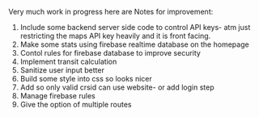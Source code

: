 Very much work in progress here are 
Notes for improvement:
  1. Include some backend server side code to control API keys- atm just restricting the maps API key heavily and it is front facing.
  2. Make some stats using firebase realtime database on the homepage
  3. Contol rules for firebase database to improve security
  4. Implement transit calculation
  5. Sanitize user input better
  6. Build some style into css so looks nicer
  7. Add so only valid crsid can use website- or add login step
  8. Manage firebase rules
  9. Give the option of multiple routes
